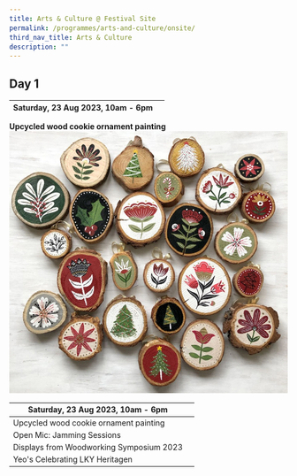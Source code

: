 ```yaml
---
title: Arts & Culture @ Festival Site
permalink: /programmes/arts-and-culture/onsite/
third_nav_title: Arts & Culture
description: ""
---
```

## Day 1

| Saturday, 23 Aug 2023, 10am - 6pm |  |
| -------- | -------- |

**Upcycled wood cookie ornament painting**
![](/images/wood%20ornament%20painting%20(sample).jfif)









| Saturday, 23 Aug 2023, 10am - 6pm |  |
| -------- | -------- |
| Upcycled wood cookie ornament painting | |
| Open Mic: Jamming Sessions |  |
| Displays from Woodworking Symposium 2023 |   |
| Yeo's Celebrating LKY Heritagen | |
<br>